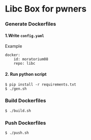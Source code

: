 # Libc Box for pwners

### Generate Dockerfiles

#### 1.Write `config.yaml`

Example

```
docker:
    id: moratorium08
    repo: libc
```

#### 2. Run python script

```
$ pip install -r requirements.txt
$ ./gen.sh
```

### Build Dockerfiles

```
$ ./build.sh
```

### Push Dockerfiles

```
$ ./push.sh
```
